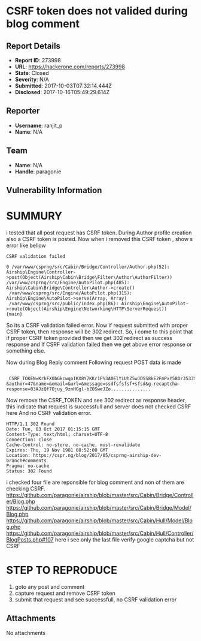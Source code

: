 # CSRF token does not valided during blog comment

## Report Details
- **Report ID**: 273998
- **URL**: https://hackerone.com/reports/273998
- **State**: Closed
- **Severity**: N/A
- **Submitted**: 2017-10-03T07:32:14.444Z
- **Disclosed**: 2017-10-16T05:49:29.614Z

## Reporter
- **Username**: ranjit_p
- **Name**: N/A

## Team
- **Name**: N/A
- **Handle**: paragonie

## Vulnerability Information
SUMMURY
=================
i tested that all post request has CSRF token.
During Author profile creation also a CSRF token is posted. Now when i removed this CSRF token , show   s error like bellow 
```
CSRF validation failed

0 /var/www/csprng/src/Cabin/Bridge/Controller/Author.php(52): Airship\Engine\Controller->post(Object(Airship\Cabin\Bridge\Filter\Author\AuthorFilter))
/var/www/csprng/src/Engine/AutoPilot.php(485): Airship\Cabin\Bridge\Controller\Author->create()
 /var/www/csprng/src/Engine/AutoPilot.php(315): Airship\Engine\AutoPilot->serve(Array, Array)
 /var/www/csprng/src/public/index.php(86): Airship\Engine\AutoPilot->route(Object(Airship\Engine\Networking\HTTP\ServerRequest))
{main}
```
So its a CSRF validation failed error.
Now if request submitted with proper CSRF token, then response will be 302 redirect.
So, i come to this point that if proper CSRF token provided then we get 302 redirect as success response and If CSRF validation failed then we get above error response or something else.

Now  during Blog Reply comment Following request POST data is made
```

_CSRF_TOKEN=KrkFX0bGkcwgoIKX8Y7KKr1F%3A0ElYiUhZ5wJDSS8kE2FmPxY58Dr3533SH63ZRJBPBfO-&author=47&name=&email=&url=&message=ssdfsfsfsf+sfsd&g-recaptcha-response=03AJzQf7Ojuy_9znHGgl-bZOSweJZo...............

```
Now remove the CSRF_TOKEN and see  302 redirect as response header, this  indicate that request is successfull and server does not checked CSRF here And no CSRF validation error.
```
HTTP/1.1 302 Found
Date: Tue, 03 Oct 2017 01:15:15 GMT
Content-Type: text/html; charset=UTF-8
Connection: close
Cache-Control: no-store, no-cache, must-revalidate
Expires: Thu, 19 Nov 1981 08:52:00 GMT
Location: https://cspr.ng/blog/2017/05/csprng-airship-dev-branch#comments
Pragma: no-cache
Status: 302 Found
```
i checked four file are reponsible for blog comment and non of them are checking CSRF.
https://github.com/paragonie/airship/blob/master/src/Cabin/Bridge/Controller/Blog.php
https://github.com/paragonie/airship/blob/master/src/Cabin/Bridge/Model/Blog.php
https://github.com/paragonie/airship/blob/master/src/Cabin/Hull/Model/Blog.php
https://github.com/paragonie/airship/blob/master/src/Cabin/Hull/Controller/BlogPosts.php#107
here i see only the last file verify google captcha but not CSRF

STEP TO REPRODUCE
======================
1. goto any  post and comment
2. capture request and remove CSRF token
3. submit that request and see successfull, no CSRF validation error


## Attachments
No attachments
